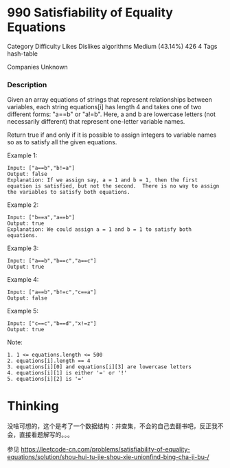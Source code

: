 # 990 Satisfiability of Equality Equations  


Category	Difficulty	Likes	Dislikes
algorithms	Medium (43.14%)	426	4
Tags
hash-table

Companies
Unknown

### Description  
Given an array equations of strings that represent relationships between variables, each string equations[i] has length 4 and takes one of two different forms: "a==b" or "a!=b".  Here, a and b are lowercase letters (not necessarily different) that represent one-letter variable names.

Return true if and only if it is possible to assign integers to variable names so as to satisfy all the given equations.

 

Example 1:
```
Input: ["a==b","b!=a"]
Output: false
Explanation: If we assign say, a = 1 and b = 1, then the first equation is satisfied, but not the second.  There is no way to assign the variables to satisfy both equations.
```

Example 2:
```
Input: ["b==a","a==b"]
Output: true
Explanation: We could assign a = 1 and b = 1 to satisfy both equations.
```

Example 3:
```
Input: ["a==b","b==c","a==c"]
Output: true
```

Example 4:
```
Input: ["a==b","b!=c","c==a"]
Output: false
```

Example 5:
```
Input: ["c==c","b==d","x!=z"]
Output: true
```

Note:
```
1. 1 <= equations.length <= 500
2. equations[i].length == 4
3. equations[i][0] and equations[i][3] are lowercase letters
4. equations[i][1] is either '=' or '!'
5. equations[i][2] is '='
```

# Thinking  

没啥可想的，这个是考了一个数据结构：并查集，不会的自己去翻书吧，反正我不会，直接看题解写的。。。

参见 https://leetcode-cn.com/problems/satisfiability-of-equality-equations/solution/shou-hui-tu-jie-shou-xie-unionfind-bing-cha-ji-bu-/

